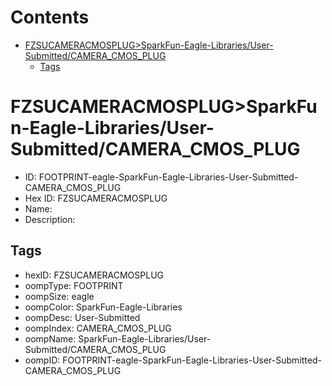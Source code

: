 



Contents
========

* [FZSUCAMERACMOSPLUG>SparkFun-Eagle-Libraries/User-Submitted/CAMERA_CMOS_PLUG](#fzsucameracmosplugsparkfun-eagle-librariesuser-submittedcamera_cmos_plug)
	* [Tags](#tags)

# FZSUCAMERACMOSPLUG>SparkFun-Eagle-Libraries/User-Submitted/CAMERA_CMOS_PLUG

- ID: FOOTPRINT-eagle-SparkFun-Eagle-Libraries-User-Submitted-CAMERA_CMOS_PLUG
- Hex ID: FZSUCAMERACMOSPLUG
- Name: 
- Description: 

## Tags

- hexID: FZSUCAMERACMOSPLUG
- oompType: FOOTPRINT
- oompSize: eagle
- oompColor: SparkFun-Eagle-Libraries
- oompDesc: User-Submitted
- oompIndex: CAMERA_CMOS_PLUG
- oompName: SparkFun-Eagle-Libraries/User-Submitted/CAMERA_CMOS_PLUG
- oompID: FOOTPRINT-eagle-SparkFun-Eagle-Libraries-User-Submitted-CAMERA_CMOS_PLUG

